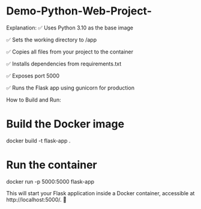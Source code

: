 # Demo-Python-Web-Project-

Explanation:
✅ Uses Python 3.10 as the base image

✅ Sets the working directory to /app

✅ Copies all files from your project to the container

✅ Installs dependencies from requirements.txt

✅ Exposes port 5000

✅ Runs the Flask app using gunicorn for production

How to Build and Run:

# Build the Docker image
docker build -t flask-app .

# Run the container
docker run -p 5000:5000 flask-app


This will start your Flask application inside a Docker container, accessible at http://localhost:5000/. 🚀
